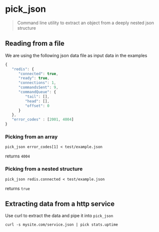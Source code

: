 # pick_json
> Command line utility to extract an object from a deeply nested json structure

## Reading from a file

We are using the following json data file as input data in the examples
```javascript
{
   "redis": {
      "connected": true,
      "ready": true,
      "connections": 1,
      "commandsSent": 9,
      "commandQueue": {
         "tail": [],
         "head": [],
         "offset": 0
      }
   },
   "error_codes" : [2001, 4004]
}
```

### Picking from an array
```
pick_json error_codes[1] < test/example.json
```
 returns `4004`

### Picking from a nested structure
```
pick_json redis.connected < test/example.json
```
returns `true`

## Extracting data from a http service
Use curl to extract the data and pipe it into `pick_json`

```
curl -s mysite.com/service.json | pick stats.uptime 
```


